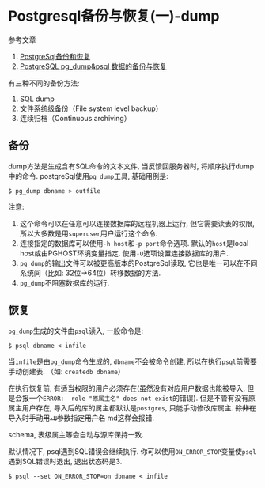 # Postgresql备份与恢复(一)-dump

参考文章

1. [PostgreSql备份和恢复](http://toplchx.iteye.com/blog/2093821)
2. [PostgreSQL pg_dump&psql 数据的备份与恢复](https://www.cnblogs.com/chjbbs/p/6480687.html)

有三种不同的备份方法: 

1. SQL dump
2. 文件系统级备份（File system level backup）
3. 连续归档（Continuous archiving）

## 备份

dump方法是生成含有SQL命令的文本文件, 当反馈回服务器时, 将顺序执行dump中的命令. postgreSql使用`pg_dump`工具, 基础用例是: 

```
$ pg_dump dbname > outfile
```

注意: 

1. 这个命令可以在任意可以连接数据库的远程机器上运行, 但它需要读表的权限, 所以大多数是用`superuser`用户运行这个命令. 
2. 连接指定的数据库可以使用`-h host`和`-p port`命令选项. 默认的`host`是local host或由PGHOST环境变量指定. 使用`-U`选项设置连接数据库的用户. 
3. `pg_dump`的输出文件可以被更高版本的PostgreSql读取, 它也是唯一可以在不同系统间（比如: 32位->64位）转移数据的方法. 
4. `pg_dump`不阻塞数据库的运行. 

## 恢复

`pg_dump`生成的文件由`psql`读入, 一般命令是: 

```
$ psql dbname < infile
```

当`infile`是由`pg_dump`命令生成的, `dbname`不会被命令创建, 所以在执行`psql`前需要手动创建表. （如: `createdb dbname`）

在执行恢复前, 有适当权限的用户必须存在(虽然没有对应用户数据也能被导入, 但是会报一个`ERROR:  role "原属主名" does not exist`的错误). 但是不管有没有原属主用户存在, 导入后的库的属主都默认是`postgres`, 只能手动修改库属主. ~~除非在导入时手动用`-U`参数指定用户名~~ md这样会报错.

schema, 表级属主等会自动与源库保持一致.

默认情况下, psql遇到SQL错误会继续执行. 你可以使用`ON_ERROR_STOP`变量使`psql`遇到SQL错误时退出, 退出状态码是3. 

```
$ psql --set ON_ERROR_STOP=on dbname < infile  
```
